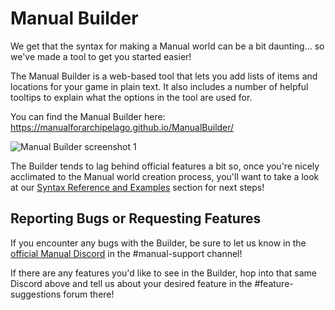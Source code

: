 # Manual Builder

We get that the syntax for making a Manual world can be a bit daunting... so we've made a tool to get you started easier!

The Manual Builder is a web-based tool that lets you add lists of items and locations for your game in plain text. It also includes a number of helpful tooltips to explain what the options in the tool are used for.

You can find the Manual Builder here: <https://manualforarchipelago.github.io/ManualBuilder/>

![Manual Builder screenshot 1](../img/resources/manual-builder-screenshot1.png)

The Builder tends to lag behind official features a bit so, once you're nicely acclimated to the Manual world creation process, you'll want to take a look at our [Syntax Reference and Examples](../README.md#syntax-reference-and-examples) section for next steps!

## Reporting Bugs or Requesting Features

If you encounter any bugs with the Builder, be sure to let us know in the [official Manual Discord](https://discord.gg/T5bcsVHByx) in the #manual-support channel!

If there are any features you'd like to see in the Builder, hop into that same Discord above and tell us about your desired feature in the #feature-suggestions forum there!
